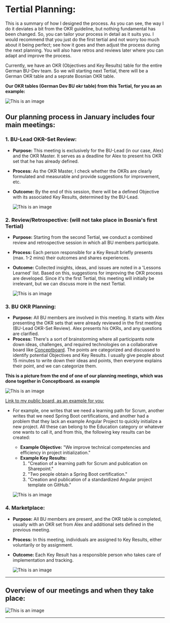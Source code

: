 # Tertial Planning:
This is a summary of how I designed the process. As you can see, the way I do it deviates a bit from the OKR guideline, but nothing fundamental has been changed. So, you can tailor your process in detail as it suits you. I would recommend that you just do the first tertial and not worry too much about it being perfect; see how it goes and then adjust the process during the next planning. You will also have retros and reviews later where you can adapt and improve the process.

Currently, we have an OKR (Objectives and Key Results) table for the entire German BU-Dev team. So we will starting next Tertial, there will be a German OKR table and a seprate Bosnian OKR table.

**Our OKR tables (German Dev BU okr table) from this Tertial, for you as an example:**

![This is an image]( ./german_okr_table.png "german okr table")

## Our planning process in January includes four main meetings:

### 1. BU-Lead OKR-Set Review:
- **Purpose:** This meeting is exclusively for the BU-Lead (in our case, Alex) and the OKR Master. It serves as a deadline for Alex to present his OKR set that he has already defined.
- **Process:** As the OKR Master, I check whether the OKRs are clearly formulated and measurable and provide suggestions for improvement, etc.
- **Outcome:** By the end of this session, there will be a defined Objective with its associated Key Results, determined by the BU-Lead.
  
    ![This is an image]( ./BU_Lead_OKR_Review.png "BU-Lead OKR-Set Review")

### 2. Review/Retrospective: (will not take place in Bosnia's first Tertial)
- **Purpose:** Starting from the second Tertial, we conduct a combined review and retrospective session in which all BU members participate.
- **Process:** Each person responsible for a Key Result briefly presents (max. 1-2 mins) their outcomes and shares experiences.
- **Outcome:** Collected insights, ideas, and issues are noted in a 'Lessons Learned' list. Based on this, suggestions for improving the OKR process are developed. Since it's the first Tertial, this meeting will initially be irrelevant, but we can discuss more in the next Tertial.

    ![This is an image]( ./retro_review.png "Review/Retrospective")

### 3. BU OKR Planning:
- **Purpose:** All BU members are involved in this meeting. It starts with Alex presenting the OKR sets that were already reviewed in the first meeting (BU-Lead OKR-Set Review). Alex presents his OKRs, and any questions are clarified.
- **Process:** There's a sort of brainstorming where all participants note down ideas, challenges, and required technologies on a collaborative board like [Conceptboard](https://conceptboard.com/de/). The points are categorized and discussed to identify potential Objectives and Key Results. I usually give people about 15 minutes to write down their ideas and points, then everyone explains their point, and we can categorize them.

**This is a picture from the end of one of our planning meetings, which was done together in Conceptboard. as example**

  ![This is an image]( ./conceptboard.png "conceptboard")

  [Link to my public board, as an example for you:](https://app.conceptboard.com/board/ek7o-noq0-ec7b-xcc5-mbuu)

- For example, one writes that we need a learning path for Scrum, another writes that we need Spring Boot certifications, and another had a problem that they lack an example Angular Project to quickly initialize a new project. All these can belong to the Education category or whatever one wants to call it, and from this, the following key results can be created:
    - **Example Objective:** "We improve technical competencies and efficiency in project initialization."
    - **Example Key Results:**
        1. "Creation of a learning path for Scrum and publication on Sharepoint."
        2. "Two people obtain a Spring Boot certification."
        3. "Creation and publication of a standardized Angular project template on GitHub."
      
    ![This is an image]( ./BU_OKR_Planing.png "BU OKR Planning")
  
### 4. Marketplace:
- **Purpose:** All BU members are present, and the OKR table is completed, usually with an OKR set from Alex and additional sets defined in the previous meeting.
- **Process:** In this meeting, individuals are assigned to Key Results, either voluntarily or by assignment.
- **Outcome:** Each Key Result has a responsible person who takes care of implementation and tracking.

    ![This is an image]( ./BU_marketplace.png "Marketplace")

---

## Overview of our meetings and when they take place:

![This is an image]( ./general_overview_Meetings_jan.png "Overview of our meetings")

---
